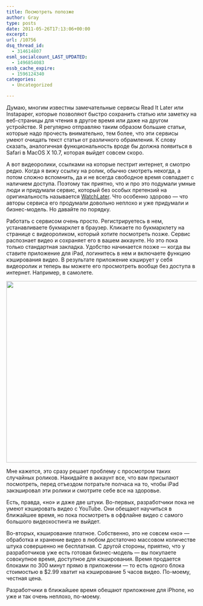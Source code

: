 ```yaml
---
title: Посмотреть попозже
author: Gray
type: posts
date: 2011-05-26T17:13:06+00:00
excerpt:
url: /10756
dsq_thread_id:
  - 314614807
esml_socialcount_LAST_UPDATED:
  - 1496854083
essb_cache_expire:
  - 1596124340
categories:
  - Uncategorized

---
```








Думаю, многим известны замечательные сервисы Read It Later или Instapaper, которые позволяют быстро сохранить статью или заметку на веб-страницы для чтения в другое время или даже на другом устройстве. Я регулярно отправляю таким образом большие статьи, которые надо прочесть внимательно, тем более, что эти сервисы умеют очищать текст статьи от различного обрамления. К слову сказать, аналогичная функциональность вроде бы должна появиться в Safari в MacOS X 10.7, которая выйдет совсем скоро.

А вот видеоролики, ссылками на которые пестрит интернет, я смотрю редко. Когда я вижу ссылку на ролик, обычно смотреть некогда, а потом сложно вспомнить, да и не всегда свободное время совпадает с наличием доступа. Поэтому так приятно, что и про это подумали умные люди и придумали сервис, который без особых претензий на оригинальность называется [WatchLater][1]. Что особенно здорово — что авторы сервиса его продумали довольно неплохо и уже придумали и бизнес-модель. Но давайте по порядку.

Работать с сервисом очень просто. Регистрируетесь в нем, устанавливаете букмарклет в браузер. Кликаете по букмарклету на странице с видеороликом, который хотите посмотреть позже. Сервис распознает видео и сохраняет его в вашем аккаунте. Но это пока только стандартная закладка. Удобство начинается позже — когда вы ставите приложение для iPad, логинитесь в нем и включаете функцию кэширования видео. В результате приложение кэширует у себя видеоролик и теперь вы можете его просмотреть вообще без доступа в интернет. Например, в самолете.

<img src="https://i1.wp.com/searchenginesblog.s3.amazonaws.com/IMG_0011.jpg?resize=640%2C480" alt="" width="640" height="480" data-recalc-dims="1" /> 

Мне кажется, это сразу решает проблему с просмотром таких случайных роликов. Накидайте в аккаунт все, что вам присылают посмотреть, перед отъездом потратьте полчаса на то, чтобы iPad закэшировал эти ролики и смотрите себе все на здоровье.

Есть, правда, &#171;но&#187; и даже две штуки. Во-первых, разработчики пока не умеют кэшировать видео с YouTube. Они обещают научиться в ближайшее время, но пока посмотреть в оффлайне видео с самого большого видеохостинга не выйдет.

Во-вторых, кэширование платное. Собственно, это не совсем &#171;но&#187; — обработка и хранение видео в любом достаточно массовом количестве штука совершенно не бесплатная. С другой стороны, приятно, что у разработчиков уже есть готовая бизнес-модель — вы покупаете совокупное время, доступное для кэширования. Время продается блоками по 300 минут прямо в приложении — то есть одного блока стоимостью в $2.99 хватит на кэширование 5 часов видео. По-моему, честная цена.

Разработчики в ближайшее время обещают приложение для iPhone, но уже и так очень неплохо, по-моему.

 [1]: http://watchlaterapp.com/